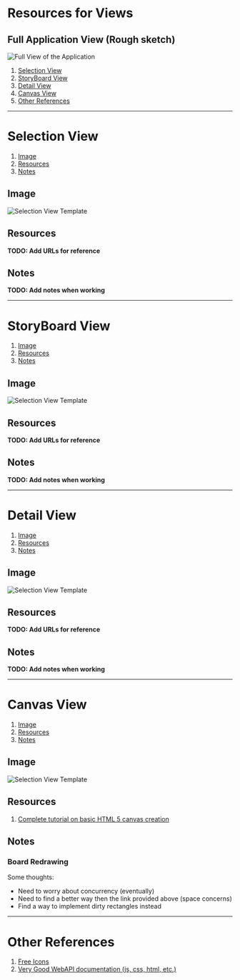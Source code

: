 # Resources for Views #

## Full Application View (Rough sketch) ##

![Full View of the Application](full_view.jpg)

1. [Selection View](#selection-view)
2. [StoryBoard View](#storyboard-view)
3. [Detail View](#detail-view)
4. [Canvas View](#canvas-view)
5. [Other References](#other-references)

-------------------------------------------------------------------------------


# Selection View #

1. [Image](#image)
2. [Resources](#resources)
3. [Notes](#notes)

## Image ##

![Selection View Template](selection_view.jpg)

## Resources ##

**TODO: Add URLs for reference**

## Notes ##

**TODO: Add notes when working**


-------------------------------------------------------------------------------


# StoryBoard View #

1. [Image](#image)
2. [Resources](#resources)
3. [Notes](#notes)

## Image ##

![Selection View Template](storyboard_view.jpg)

## Resources ##

**TODO: Add URLs for reference**

## Notes ##

**TODO: Add notes when working**


-------------------------------------------------------------------------------


# Detail View #

1. [Image](#image)
2. [Resources](#resources)
3. [Notes](#notes)

## Image ##

![Selection View Template](detail_view.jpg)

## Resources ##

**TODO: Add URLs for reference**

## Notes ##

**TODO: Add notes when working**


-------------------------------------------------------------------------------


# Canvas View #

1. [Image](#image)
2. [Resources](#resources)
3. [Notes](#notes)

## Image ##

![Selection View Template](canvas_view.jpg)

## Resources ##

1. [Complete tutorial on basic HTML 5 canvas creation](http://www.williammalone.com/articles/create-html5-canvas-javascript-drawing-app/)

## Notes ##

### Board Redrawing ###
Some thoughts:
- Need to worry about concurrency (eventually)
- Need to find a better way then the link provided above (space concerns)
- Find a way to implement dirty rectangles instead


-------------------------------------------------------------------------------

# Other References #

1. [Free Icons](http://www.flaticon.com/)
2. [Very Good WebAPI documentation (js, css, html, etc.)](https://developer.mozilla.org/en-US/)
